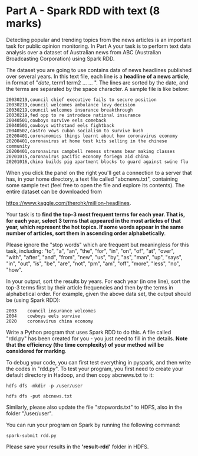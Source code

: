 # Part A - Spark RDD with text (8 marks)
Detecting popular and trending topics from the news articles is an important task for 
public opinion monitoring. In Part A your task is to perform text data analysis over 
a dataset of Australian news from ABC (Australian Broadcasting Corporation) using Spark RDD. 

The dataset you are going to use contains data of news headlines published over several 
years. In this text file, each line is a **headline of a news article**, in format of 
"*date*, term1 term2 ... ... ". The lines are sorted by the date, and the terms are separated 
by the space character. A sample file is like below:

```
20030219,council chief executive fails to secure position
20030219,council welcomes ambulance levy decision
20030219,council welcomes insurance breakthrough
20030219,fed opp to re introduce national insurance
20040501,cowboys survive eels comeback
20040501,cowboys withstand eels fightback
20040502,castro vows cuban socialism to survive bush
20200401,coronanomics things learnt about how coronavirus economy
20200401,coronavirus at home test kits selling in the chinese community
20200401,coronavirus campbell remess streams bear making classes
20201015,coronavirus pacific economy foriegn aid china
20201016,china builds pig apartment blocks to guard against swine flu
```

When you click the panel on the right you'll get a connection to a server that 
has, in your home directory, a text file called "abcnews.txt", containing some 
sample text (feel free to open the file and explore its contents). The entire 
dataset can be downloaded from 

https://www.kaggle.com/therohk/million-headlines.

Your task is to **find the top-3 most frequent terms for each year. That is, 
for each year, select 3 terms that appeared in the most articles of that year, 
which represent the hot topics. If some words appear in the same number of 
articles, sort them in ascending order alphabetically**. 

Please ignore the "stop words" which are frequent but meaningless for this 
task, including: "to", "a", "an", "the", "for", "in", "on", "of", "at", "over", 
"with", "after", "and", "from", "new", "us", "by", "as", "man", "up", "says", 
"in", "out", "is", "be", "are", "not", "pm", "am", "off", "more", "less", "no", 
"how".

In your output, sort the results by years. For each year (in one line), sort 
the top-3 terms first by their article frequencies and then by the terms in 
alphabetical order. For example, given the above data set, the output should be 
(using Spark RDD):

```
2003    council insurance welcomes
2004    cowboys eels survive
2020    coronavirus china economy
```

Write a Python program that uses Spark RDD to do this. A file called "rdd.py" 
has been created for you - you just need to fill in the details. **Note that 
the efficiency (the time complexity) of your method will be considered for 
marking**.

To debug your code, you can first test everything in pyspark, and then write 
the codes in "rdd.py". To test your program, you first need to create your 
default directory in Hadoop, and then copy abcnews.txt to it:

`hdfs dfs -mkdir -p /user/user`

`hdfs dfs -put abcnews.txt`

Similarly, please also update the file "stopwords.txt" to HDFS, also in the 
folder "/user/user".

You can run your program on Spark by running the following command:

`spark-submit rdd.py`

Please save your results in the **'result-rdd'** folder in HDFS.